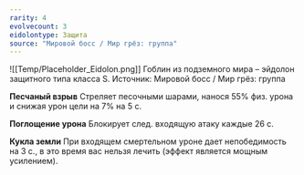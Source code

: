 ```yaml
---
rarity: 4
evolvecount: 3
eidolontype: Защита
source: "Мировой босс / Мир грёз: группа"
---
```

![[Temp/Placeholder_Eidolon.png]]
Гоблин из подземного мира – эйдолон защитного типа класса S. Источник: Мировой босс / Мир грёз: группа


**Песчаный взрыв**
Стреляет песочными шарами, нанося 55% физ. урона и снижая урон цели на 7% на 5 с.

**Поглощение урона**
Блокирует след. входящую атаку каждые 26 с.


**Кукла земли**
При входящем смертельном уроне дает непобедимость на 3 с., в это время вас нельзя лечить (эффект является мощным усилением).

